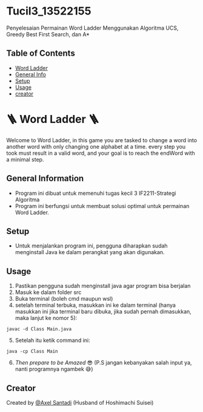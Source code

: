 # Tucil3_13522155
Penyelesaian Permainan Word Ladder Menggunakan Algoritma UCS, Greedy Best First Search, dan A*

<!-- 
minimal berisi:
a. Deskripsi singkat program yang dibuat.
b. Requirement program dan instalasi tertentu bila ada.
c. Cara mengkompilasi program (bila dikompilasi).
d. Cara menjalankan dan menggunakan program.
e. Identitas pembuat program. 
-->
## Table of Contents
* [Word Ladder](#🪜-Word-Ladder-🪜)
* [General Info](#general-information)
* [Setup](#setup)
* [Usage](#usage)
* [creator](#creator)

# 🪜 Word Ladder 🪜

Welcome to Word Ladder, in this game you are tasked to change a word into another word with only changing one alphabet at a time. every step you took must result in a valid word, and your goal is to reach the endWord with a minimal step.

## General Information
- Program ini dibuat untuk memenuhi tugas kecil 3 IF2211-Strategi Algoritma
- Program ini berfungsi untuk membuat solusi optimal untuk permainan Word Ladder.

## Setup
- Untuk menjalankan program ini, pengguna diharapkan sudah menginstall Java ke dalam perangkat yang akan digunakan.

## Usage
1. Pastikan pengguna sudah menginstall java agar program bisa berjalan
2. Masuk ke dalam folder src
3. Buka terminal (boleh cmd maupun wsl)
4. setelah terminal terbuka, masukkan ini ke dalam terminal (hanya masukkan ini jika terminal baru dibuka, jika sudah pernah dimasukkan, maka lanjut ke nomor 5):
```
javac -d Class Main.java
```
5. Setelah itu ketik command ini:
```
java -cp Class Main
```
6. _Then prepare to be Amazed_ 😎
(P.S jangan kebanyakan salah input ya, nanti programnya ngambek 😅)

## Creator
Created by [@Axel Santadi](https://github.com/AxelSantadi) (Husband of Hoshimachi Suisei)

